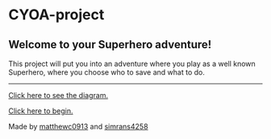 # CYOA-project
## Welcome to your Superhero adventure!
This project will put you into an adventure where you play as a well known Superhero, where you choose who to save and what to do.

---
[Click here to see the diagram.](SEP10-CYOA-Plan.png)

[Click here to begin.](breakingnews.md)

Made by [matthewc0913](https://github.com/matthewc0913) and [simrans4258](https://github.com/simrans4258)

